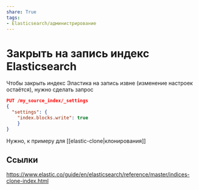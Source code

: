 ```yaml
---
share: True
tags: 
- Elasticsearch/администрирование
---
```

# Закрыть на запись индекс Elasticsearch

Чтобы закрыть индекс Эластика на запись извне (изменение настроек остаётся), нужно сделать запрос
```json
PUT /my_source_index/_settings 
{
  "settings": { 
    "index.blocks.write": true
	}
}
```

Нужно, к примеру для [[elastic-clone|клонирования]]
## Ссылки
https://www.elastic.co/guide/en/elasticsearch/reference/master/indices-clone-index.html